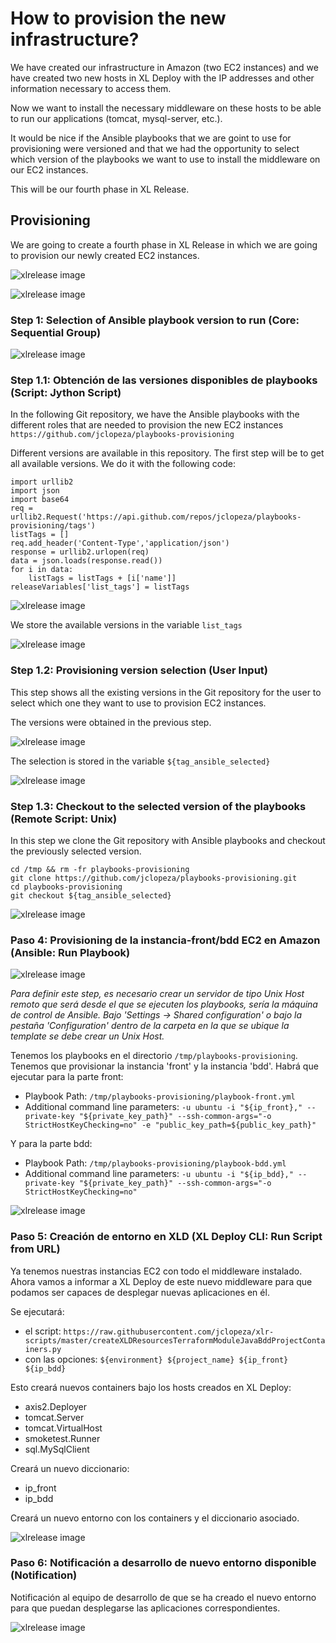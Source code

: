 # How to provision the new infrastructure?

We have created our infrastructure in Amazon (two EC2 instances) and we have created two new hosts in XL Deploy with the IP addresses and other information necessary to access them.

Now we want to install the necessary middleware on these hosts to be able to run our applications (tomcat, mysql-server, etc.).

It would be nice if the Ansible playbooks that we are goint to use for provisioning were versioned and that we had the opportunity to select which version of the playbooks we want to use to install the middleware on our EC2 instances.

This will be our fourth phase in XL Release.

## Provisioning

We are going to create a fourth phase in XL Release in which we are going to provision our newly created EC2 instances.

![xlrelease image](img_084.png)

![xlrelease image](img_085.png)

### Step 1: Selection of Ansible playbook version to run (Core: Sequential Group)

![xlrelease image](img_086.png)

### Step 1.1: Obtención de las versiones disponibles de playbooks (Script: Jython Script)

In the following Git repository, we have the Ansible playbooks with the different roles that are needed to provision the new EC2 instances `https://github.com/jclopeza/playbooks-provisioning`

Different versions are available in this repository. The first step will be to get all available versions. We do it with the following code:
```
import urllib2
import json
import base64
req = urllib2.Request('https://api.github.com/repos/jclopeza/playbooks-provisioning/tags')
listTags = []
req.add_header('Content-Type','application/json')
response = urllib2.urlopen(req)
data = json.loads(response.read())
for i in data:
    listTags = listTags + [i['name']]
releaseVariables['list_tags'] = listTags
```

![xlrelease image](img_087.png)

We store the available versions in the variable `list_tags`

![xlrelease image](img_088.png)

### Step 1.2: Provisioning version selection (User Input)

This step shows all the existing versions in the Git repository for the user to select which one they want to use to provision EC2 instances.

The versions were obtained in the previous step.

![xlrelease image](img_089.png)

The selection is stored in the variable `${tag_ansible_selected}`

![xlrelease image](img_090.png)

### Step 1.3: Checkout to the selected version of the playbooks (Remote Script: Unix)

In this step we clone the Git repository with Ansible playbooks and checkout the previously selected version.

```
cd /tmp && rm -fr playbooks-provisioning
git clone https://github.com/jclopeza/playbooks-provisioning.git
cd playbooks-provisioning
git checkout ${tag_ansible_selected}
```

![xlrelease image](img_091.png)

### Paso 4: Provisioning de la instancia-front/bdd EC2 en Amazon (Ansible: Run Playbook)

![xlrelease image](img_067.png)

*Para definir este step, es necesario crear un servidor de tipo Unix Host remoto que será desde el que se ejecuten los playbooks, sería la máquina de control de Ansible. Bajo 'Settings -> Shared configuration' o bajo la pestaña 'Configuration' dentro de la carpeta en la que se ubique la template se debe crear un Unix Host.*

Tenemos los playbooks en el directorio `/tmp/playbooks-provisioning`. Tenemos que provisionar la instancia 'front' y la instancia 'bdd'. Habrá que ejecutar para la parte front:
* Playbook Path: `/tmp/playbooks-provisioning/playbook-front.yml`
* Additional command line parameters: `-u ubuntu -i "${ip_front}," --private-key "${private_key_path}" --ssh-common-args="-o StrictHostKeyChecking=no" -e "public_key_path=${public_key_path}"`

Y para la parte bdd:
* Playbook Path: `/tmp/playbooks-provisioning/playbook-bdd.yml`
* Additional command line parameters: `-u ubuntu -i "${ip_bdd}," --private-key "${private_key_path}" --ssh-common-args="-o StrictHostKeyChecking=no"`

![xlrelease image](img_068.png)

### Paso 5: Creación de entorno en XLD (XL Deploy CLI: Run Script from URL)
Ya tenemos nuestras instancias EC2 con todo el middleware instalado. Ahora vamos a informar a XL Deploy de este nuevo middleware para que podamos ser capaces de desplegar nuevas aplicaciones en él.

Se ejecutará:
* el script: `https://raw.githubusercontent.com/jclopeza/xlr-scripts/master/createXLDResourcesTerraformModuleJavaBddProjectContainers.py`
* con las opciones: `${environment} ${project_name} ${ip_front} ${ip_bdd}`

Esto creará nuevos containers bajo los hosts creados en XL Deploy:
* axis2.Deployer
* tomcat.Server
* tomcat.VirtualHost
* smoketest.Runner
* sql.MySqlClient

Creará un nuevo diccionario:
* ip_front
* ip_bdd

Creará un nuevo entorno con los containers y el diccionario asociado.

![xlrelease image](img_069.png)

### Paso 6: Notificación a desarrollo de nuevo entorno disponible (Notification)
Notificación al equipo de desarrollo de que se ha creado el nuevo entorno para que puedan desplegarse las aplicaciones correspondientes.

![xlrelease image](img_070.png)